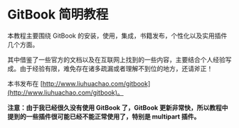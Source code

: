 # GitBook 简明教程

本教程主要围绕 GitBook 的安装，使用，集成，书籍发布，个性化以及实用插件几个方面。

其中借鉴了一些官方的文档以及在互联网上找到的一些内容，主要结合个人经验写成。由于经验有限，难免存在诸多疏漏或者理解不到位的地方，还请斧正！

本书发布在 [http://www.liuhuachao.com/gitbook](http://www.liuhuachao.com/gitbook)。

**注意：由于我已经很久没有使用 GitBook 了，GitBook 更新非常快，所以教程中提到的一些插件很可能已经不能正常使用了，特别是 multipart 插件。**
